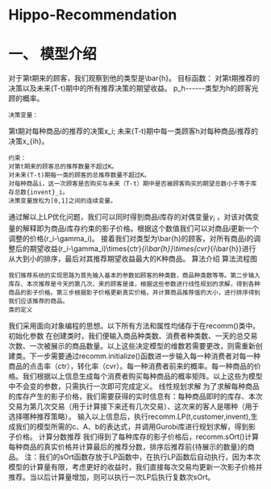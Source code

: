 # Hippo-Recommendation
# 一、	模型介绍
对于第t期来的顾客，我们观察到他的类型是\bar{h}。
	目标函数：
对第t期推荐的决策以及未来(T-t)期中的所有推荐决策的期望收益。
p_h------类型为h的顾客光顾的概率。

	决策变量：
第t期对每种商品i的推荐的决策x_i;
未来(T-t)期中每一类顾客h对每种商品i推荐的决策x_{ih}。

	约束：
	对第t期来的顾客总的推荐数量不超过K。
	对未来(T-t)期每一类的顾客的总推荐数量不超过K。
	对每种商品i，这一次顾客是否购买与未来（T-t）期中是否被顾客购买的期望总数小于等于库存总数{invent}_i。
	决策变量放松为[0,1]之间的连续变量。
 
通过解以上LP优化问题，我们可以同时得到商品i库存的对偶变量$\gamma_i$ ，对该对偶变量的解释即为商品i库存约束的影子价格。根据这个数值我们可以对商品i更新一个调整的价格(r_i-\gamma_i)。
接着我们对类型为\bar{h}的顾客，对所有商品i的调整后的期望收益(r_i-\gamma_i)\times{ctr}_{i\bar{h}}\times{cvr}_{i\bar{h}}进行从大到小的排序，最后对其推荐期望收益最大的K种商品。
	算法介绍
	算法流程图
 
	我们推荐系统的实现思路为首先输入基本的参数如顾客的种类数，商品种类数等等。第二步输入库存、本次推荐是今天的第几次、来的顾客是谁，根据这些参数进行线性规划的求解，得到各种商品的影子价格。第三步根据影子价格更新真实价格，并计算商品推荐值的大小，进行排序得到我们应该推荐的商品。
	类的定义
我们采用面向对象编程的思想。以下所有方法和属性均储存于在recomm()类中。
	初始化参数
在创建类时，我们便输入商品种类数、消费者种类数、一天的总交易次数、一次被展示的商品数量。以上这些决定模型的维数若需要更改，则需重新创建类。下一步需要通过recomm.initialize()函数进一步输入每一种消费者对每一种商品的点击率（ctr），转化率（cvr）。每一种消费者前来的概率。每一种商品的价格。我们根据以上信息生成每个消费者购买每种商品的概率矩阵。以上这些为模型中不会变的参数，只需执行一次即可完成定义。
	线性规划求解
为了求解每种商品的库存产生的影子价格，我们需要获得的实时信息有：每种商品即时的库存、本次交易为第几次交易（用于计算接下来还有几次交易）、这次来的客人是哪种（用于选择哪种推荐策略）。
输入以上信息后，执行recomm.LP(t,customer,invent),生成我们的模型所需的c、A、b的表达式，并调用Gurobi库进行规划求解，得到影子价格。
	计算分数推荐
我们得到了每种库存的影子价格后，recomm.sOrt()计算每种商品的真实价格并计算最后的推荐分数，排序后推荐前{待展示的数量}的商品。
注：我们的sOrt函数存放于LP函数中，在执行LP函数后自动执行，因为本次模型的计算量有限，考虑更好的收益时，我们直接每次交易均更新一次影子价格并推荐。当以后计算量增加，则可以执行一次LP后执行复数次sOrt。

